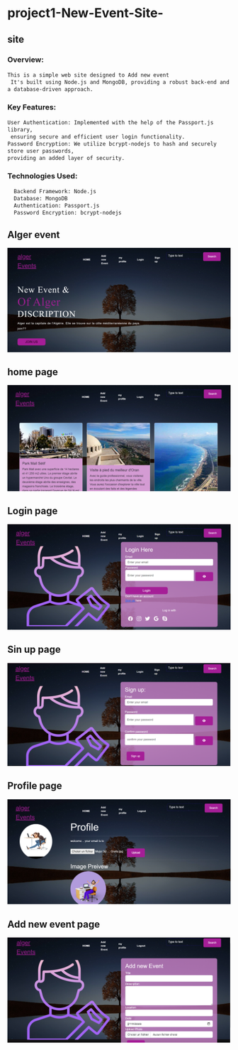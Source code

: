 # project1-New-Event-Site-
## site 
### Overview:
```
This is a simple web site designed to Add new event 
 It's built using Node.js and MongoDB, providing a robust back-end and a database-driven approach.
```
### Key Features:
```
User Authentication: Implemented with the help of the Passport.js library,
 ensuring secure and efficient user login functionality.
Password Encryption: We utilize bcrypt-nodejs to hash and securely store user passwords,
providing an added layer of security.
```
### Technologies Used:
```
  Backend Framework: Node.js
  Database: MongoDB
  Authentication: Passport.js
  Password Encryption: bcrypt-nodejs
```

 <div>
  <h2> Alger event</h2>
  <img src= "https://github.com/rima33333/project1-New-Event-Site-/blob/master/node_events/public/img/n1.png?raw=true">
 </div>
  <div>
  <h2> home page </h2>
  <img src= "https://github.com/rima33333/project1-New-Event-Site-/blob/master/node_events/public/img/n2.png?raw=true">
 </div>
 <div>
  <h2> Login page </h2>
  <img src= "https://github.com/rima33333/project1-New-Event-Site-/blob/master/node_events/public/img/n3.png?raw=true">
 </div>
 <div>
  <h2> Sin up  page  </h2>
  <img src= "https://github.com/rima33333/project1-New-Event-Site-/blob/master/node_events/public/img/n4.png?raw=true">
 </div>
 <div>
  <h2> Profile page </h2>
  <img src=  "https://github.com/rima33333/project1-New-Event-Site-/blob/master/node_events/public/img/profile.png?raw=true">
 </div>
 <div>
  <h2> Add new event page </h2>
  <img src=  "https://github.com/rima33333/project1-New-Event-Site-/blob/master/node_events/public/img/add%20new%20event.png?raw=true">
 </div>
